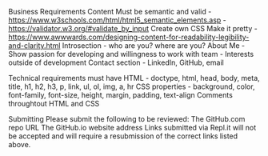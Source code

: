 Business Requirements
Content
Must be semantic and valid
        - https://www.w3schools.com/html/html5_semantic_elements.asp
        - https://validator.w3.org/#validate_by_input
Create own CSS
Make it pretty
        - https://www.awwwards.com/designing-content-for-readability-legibility-and-clarity.html
Introsection
        - who are you? where are you?
About Me
        - Show passion for developing and willingness to work with team
        - Interests outside of development
Contact section
        - LinkedIn, GitHub, email

Technical requirements
must have HTML
        - doctype, html, head, body, meta, title, h1, h2, h3, p, link, ul, ol, img, a, hr
CSS properties
        - background, color, font-family, font-size, height, margin, padding, text-align
Comments throughtout HTML and CSS

Submitting
Please submit the following to be reviewed:
        The GitHub.com repo URL
        The GitHub.io website address
Links submitted via Repl.it will not be accepted and will require a resubmission of the correct links listed above.